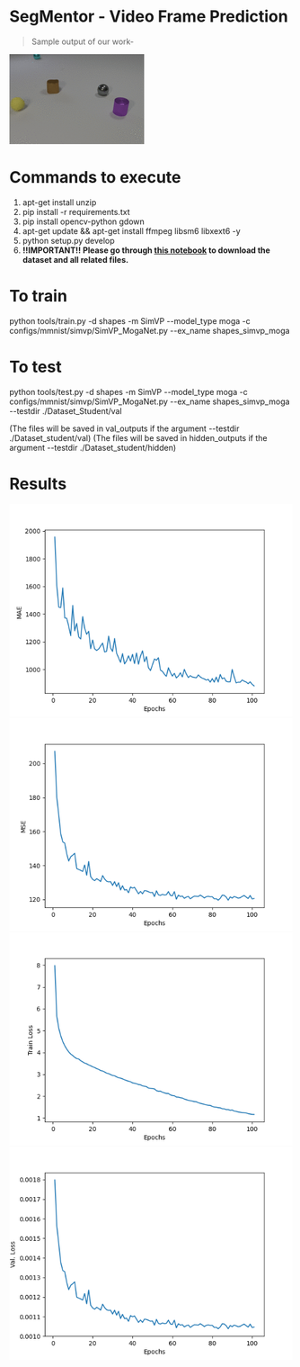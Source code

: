 # SegMentor - Video Frame Prediction

> Sample output of our work-

![alt text](images/test.gif)

# Commands to execute

1. apt-get install unzip
2. pip install -r requirements.txt
3. pip install opencv-python gdown
4. apt-get update && apt-get install ffmpeg libsm6 libxext6 -y
5. python setup.py develop
6. **!!IMPORTANT!! Please go through [this notebook](./Download%20Large%20Files.ipynb) to download the dataset and all related files.**

# To train

python tools/train.py -d shapes -m SimVP --model_type moga -c configs/mmnist/simvp/SimVP_MogaNet.py --ex_name shapes_simvp_moga

# To test

python tools/test.py -d shapes -m SimVP --model_type moga -c configs/mmnist/simvp/SimVP_MogaNet.py --ex_name shapes_simvp_moga --testdir ./Dataset_Student/val

(The files will be saved in val_outputs if the argument --testdir ./Dataset_student/val)
(The files will be saved in hidden_outputs if the argument --testdir ./Dataset_student/hidden)

# Results

![alt text](images/MAE.png)
![alt text](images/MSE.png)
![alt text](images/trainloss.png)
![alt text](images/valloss.png)
